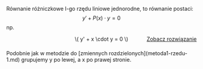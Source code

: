 Równanie różniczkowe I-go rzędu liniowe jednorodne, to równanie postaci:  
$$
y' + P(x) \cdot y = 0
$$
np.  
<div style="display: flex; justify-content: space-between; align-items: center; margin-bottom: 1.5em;">
  <div style="flex: 1;"></div>
  <div style="flex: 1; text-align: center;">\( y' + x \cdot y = 0 \)</div>
  <div style="flex: 1; text-align: right;">
    <a href="przyklad-metoda2-rzedu-1.md">Zobacz rozwiązanie</a>
  </div>
</div>  
Podobnie jak w metodzie do [zmiennych rozdzielonych](metoda1-rzedu-1.md) grupujemy y po lewej, a x po prawej stronie.  